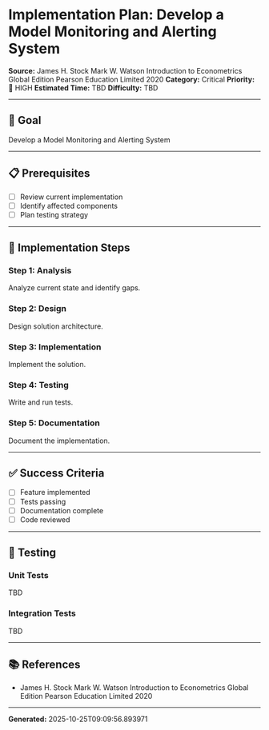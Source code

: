 # Implementation Plan: Develop a Model Monitoring and Alerting System

**Source:** James H. Stock Mark W. Watson Introduction to Econometrics Global Edition Pearson Education Limited 2020
**Category:** Critical
**Priority:** 🔴 HIGH
**Estimated Time:** TBD
**Difficulty:** TBD

---

## 🎯 Goal

Develop a Model Monitoring and Alerting System

---

## 📋 Prerequisites

- [ ] Review current implementation
- [ ] Identify affected components
- [ ] Plan testing strategy

---

## 🔧 Implementation Steps

### Step 1: Analysis

Analyze current state and identify gaps.

### Step 2: Design

Design solution architecture.

### Step 3: Implementation

Implement the solution.

### Step 4: Testing

Write and run tests.

### Step 5: Documentation

Document the implementation.

---

## ✅ Success Criteria

- [ ] Feature implemented
- [ ] Tests passing
- [ ] Documentation complete
- [ ] Code reviewed

---

## 🧪 Testing

### Unit Tests

TBD

### Integration Tests

TBD

---

## 📚 References

- James H. Stock Mark W. Watson Introduction to Econometrics Global Edition Pearson Education Limited 2020

---

**Generated:** 2025-10-25T09:09:56.893971

